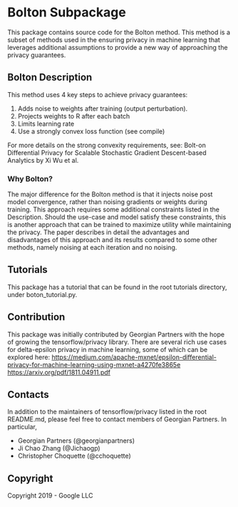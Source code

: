 # Bolton Subpackage

This package contains source code for the Bolton method. This method is a subset
of methods used in the ensuring privacy in machine learning that leverages
additional assumptions to provide a new way of approaching the privacy 
guarantees.

## Bolton Description

This method uses 4 key steps to achieve privacy guarantees:
  1. Adds noise to weights after training (output perturbation).
  2. Projects weights to R after each batch
  3. Limits learning rate
  4. Use a strongly convex loss function (see compile)

For more details on the strong convexity requirements, see:
Bolt-on Differential Privacy for Scalable Stochastic Gradient
Descent-based Analytics by Xi Wu et al.

### Why Bolton?

The major difference for the Bolton method is that it injects noise post model
convergence, rather than noising gradients or weights during training. This 
approach requires some additional constraints listed in the Description. 
Should the use-case and model satisfy these constraints, this is another
approach that can be trained to maximize utility while maintaining the privacy.
The paper describes in detail the advantages and disadvantages of this approach 
and its results compared to some other methods, namely noising at each iteration
and no noising.

## Tutorials

This package has a tutorial that can be found in the root tutorials directory, 
under boton_tutorial.py.

## Contribution

This package was initially contributed by Georgian Partners with the hope of 
growing the tensorflow/privacy library. There are several rich use cases for 
delta-epsilon privacy in machine learning, some of which can be explored here:
https://medium.com/apache-mxnet/epsilon-differential-privacy-for-machine-learning-using-mxnet-a4270fe3865e
https://arxiv.org/pdf/1811.04911.pdf

## Contacts

In addition to the maintainers of tensorflow/privacy listed in the root 
README.md, please feel free to contact members of Georgian Partners. In 
particular,

* Georgian Partners (@georgianpartners)
* Ji Chao Zhang (@Jichaogp)
* Christopher Choquette (@cchoquette)

## Copyright

Copyright 2019 - Google LLC
